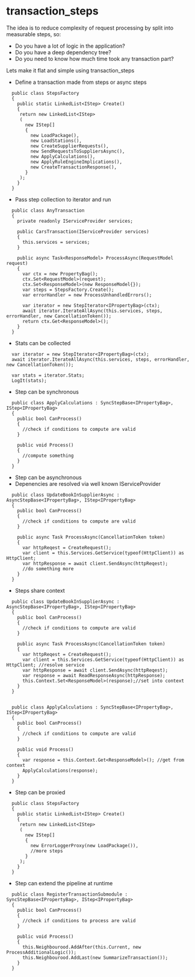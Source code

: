 # transaction_steps

The idea is to reduce complexity of request processing by split into measurable steps, so:

* Do you have a lot of logic in the application?
* Do you have a deep dependency tree?
* Do you need to know how much time took any transaction part?

Lets make it flat and simple using transaction_steps

* Define a transaction made from steps or async steps

```
  public class StepsFactory
  {
    public static LinkedList<IStep> Create()
    {
     return new LinkedList<IStep>
     (
       new IStep[]
       {
         new LoadPackage(),
         new LoadStations(),
         new CreateSupplierRequests(),
         new SendRequestsToSuppliersAsync(),
         new ApplyCalculations(),
         new ApplyRuleEngineImplications(),
         new CreateTransactionResponse(),
       }
     ); 
    }
  }
```

* Pass step collection to iterator and run

```
  public class AnyTransaction
  {
    private readonly IServiceProvider services;

    public CarsTransaction(IServiceProvider services)
    {
      this.services = services;
    }

    public async Task<ResponseModel> ProcessAsync(RequestModel request)
    {
      var ctx = new PropertyBag();
      ctx.Set<RequestModel>(request);
      ctx.Set<ResponseModel>(new ResponseModel{});
      var steps = StepsFactory.Create();
      var errorHandler = new ProcessUnhandledErrors();

      var iterator = new StepIterator<IPropertyBag>(ctx);
      await iterator.IterateAllAsync(this.services, steps, errorHandler, new CancellationToken());
      return ctx.Get<ResponseModel>();
    }
  }  
```

* Stats can be collected

```
  var iterator = new StepIterator<IPropertyBag>(ctx);
  await iterator.IterateAllAsync(this.services, steps, errorHandler, new CancellationToken());

  var stats = iterator.Stats;
  LogIt(stats);
```

* Step can be synchronous 

```
  public class ApplyCalculations : SyncStepBase<IPropertyBag>, IStep<IPropertyBag>
  {
    public bool CanProcess()
    {
      //check if conditions to compute are valid
    }

    public void Process()
    {
      //compute something
    }
  }
```

* Step can be asynchronous
* Depenencies are resolved via well known IServiceProvider

```
  public class UpdateBookInSupplierAsync : AsyncStepBase<IPropertyBag>, IStep<IPropertyBag>
  {
    public bool CanProcess()
    {
      //check if conditions to compute are valid
    }

    public async Task ProcessAsync(CancellationToken token)
    {
      var httpReqest = CreateRequest();
      var client = this.Services.GetService(typeof(HttpClient)) as HttpClient;
      var httpResponse = await client.SendAsync(httpReqest);
      //do something more
    }
  }

```

* Steps share context

```
  public class UpdateBookInSupplierAsync : AsyncStepBase<IPropertyBag>, IStep<IPropertyBag>
  {
    public bool CanProcess()
    {
      //check if conditions to compute are valid
    }

    public async Task ProcessAsync(CancellationToken token)
    {
      var httpReqest = CreateRequest();
      var client = this.Services.GetService(typeof(HttpClient)) as HttpClient; //resolve service
      var httpResponse = await client.SendAsync(httpReqest);
      var response = await ReadResponseAsync(httpResponse);
      this.Context.Set<ResponseModel>(response);//set into context
    }
  }


  public class ApplyCalculations : SyncStepBase<IPropertyBag>, IStep<IPropertyBag>
  {
    public bool CanProcess()
    {
      //check if conditions to compute are valid
    }

    public void Process()
    {
      var response = this.Context.Get<ResponseModel>(); //get from context
      ApplyCalculations(response);
    }
  }  
```

* Step can be proxied

```
  public class StepsFactory
  {
    public static LinkedList<IStep> Create()
    {
     return new LinkedList<IStep>
     (
       new IStep[]
       {
         new ErrorLoggerProxy(new LoadPackage()),
         //more steps
       }
     ); 
    }
  }
```

* Step can extend the pipeline at runtime

```
  public class RegisterTransactionSubmodule : SyncStepBase<IPropertyBag>, IStep<IPropertyBag>
  {
    public bool CanProcess()
    {
      //check if conditions to process are valid
    }

    public void Process()
    {
      this.Neighbourood.AddAfter(this.Current, new ProcessAdditionalLogic());
      this.Neighbourood.AddLast(new SummarizeTransaction());
    }
  }  
```
